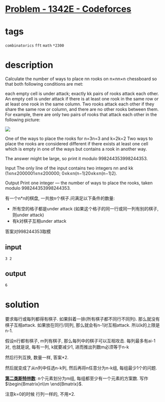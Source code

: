 # [Problem - 1342E - Codeforces](https://codeforces.com/problemset/problem/1342/E)

# tags
`combinatorics` `fft` `math` `*2300`

# description

Calculate the number of ways to place nn rooks on n×nn×n chessboard so that both following conditions are met:

each empty cell is under attack;
exactly kk pairs of rooks attack each other.
An empty cell is under attack if there is at least one rook in the same row or at least one rook in the same column. Two rooks attack each other if they share the same row or column, and there are no other rooks between them. For example, there are only two pairs of rooks that attack each other in the following picture:

![](https://espresso.codeforces.com/39e963e792c25d833bed0b97bbe92cc970fe9f67.png)

One of the ways to place the rooks for n=3n=3 and k=2k=2
Two ways to place the rooks are considered different if there exists at least one cell which is empty in one of the ways but contains a rook in another way.

The answer might be large, so print it modulo 998244353998244353.

Input
The only line of the input contains two integers nn and kk (1≤n≤2000001≤n≤200000; 0≤k≤n(n−1)20≤k≤n(n−1)2).

Output
Print one integer — the number of ways to place the rooks, taken modulo 998244353998244353.

有一个n*n的棋盘, 一共放n个棋子.问满足以下条件的数量:

- 所有空的格子都是under attack (如果这个格子的同一行或同一列有别的棋子, 则under attack)
- 有k对棋子互相under attack

答案对998244353取模

## input
```
3 2
```

## output
```
6
```

# solution

要求每行或每列都得有棋子. 如果斜着一排(所有棋子都不同行不同列). 那么就没有棋子互相attack. 如果放在同行/同列, 那么就会有n-1对互相attack. 所以k的上限是n-1. 

假设n行都有棋子, m列有棋子, 那么每列中的棋子可以互相攻击. 每列最多有ai-1对, 也就是说, 每有一列, k就要减少1, 进而推出列数m必须等于n-k

然后行列互换, 数量一样, 答案*2.

然后就变成了从n列中任选n-k列, 然后再将n任意分为n-k组, 每组最少1个的问题.

[**第二类斯特林数**](../../笔记/数论丶数学丶公式/斯特林数.md): n个元素划分为m组, 每组都至少有一个元素的方案数. 写作$\begin{Bmatrix}n\\m \end{Bmatrix}$.



注意k=0的时候 行列一样的, 不用*2.


